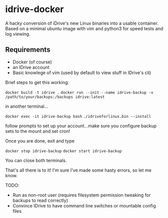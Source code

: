 # idrive-docker
A hacky conversion of iDrive's new Linux binaries into a usable container. Based on a minimal ubuntu image with vim and python3 for speed tests and log viewing.

## Requirements

- Docker (of course)
- an IDrive account
- Basic knowlege of vim (used by default to view stuff in IDrive's cli)

Brief steps to get this working:

`docker build -t idrive .`
`docker run --init --name idrive-backup -v /path/to/your/backups:/backups idrive:latest`

in another terminal...

`docker exec -it idrive-backup bash`
`./idriveforlinux.bin --install`

follow prompts to set up your account...make sure you configure backup sets to the mount and set cron!

Once you are done, exit and type

`docker stop idrive-backup`
`docker start idrive-backup`

You can close both terminals.

That's all there is to it!  I'm sure I've made some hasty errors, so let me know. 

TODO:

- Run as non-root user (requires filesystem permission tweaking for backups to read correctly)
- Convince IDrive to have command line switches or mountable config files
